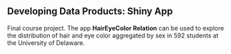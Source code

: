 Developing Data Products: Shiny App
-------------------------------------

Final course project. The app **HairEyeColor Relation** can be used to explore the distribution of hair 
and eye color aggregated by sex in 592 students at the University of Delaware. 
